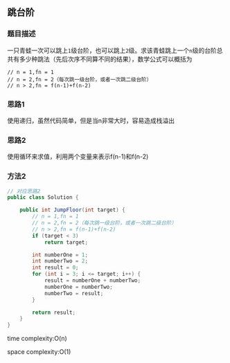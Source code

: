 ## 跳台阶

### 题目描述

一只青蛙一次可以跳上`1`级台阶，也可以跳上`2`级。求该青蛙跳上一个`n`级的台阶总共有多少种跳法（先后次序不同算不同的结果），数学公式可以概括为

```
// n = 1,fn = 1
// n = 2,fn = 2（每次跳一级台阶，或者一次跳二级台阶）
// n > 2,fn = f(n-1)+f(n-2)
```

### 思路1

使用递归，虽然代码简单，但是当n非常大时，容易造成栈溢出

### 思路2

使用循环来求值，利用两个变量来表示f(n-1)和f(n-2)

### 方法2

```java
// 对应思路2
public class Solution {

    public int JumpFloor(int target) {
        // n = 1,fn = 1
        // n = 2,fn = 2（每次跳一级台阶，或者一次跳二级台阶）
        // n > 2,fn = f(n-1)+f(n-2)
        if (target < 3)
            return target;

        int numberOne = 1;
        int numberTwo = 2;
        int result = 0;
        for (int i = 3; i <= target; i++) {
            result = numberOne + numberTwo;
            numberOne = numberTwo;
            numberTwo = result;
        }

        return result;
    }
}
```

time complexity:O(n)

space complexity:O(1)